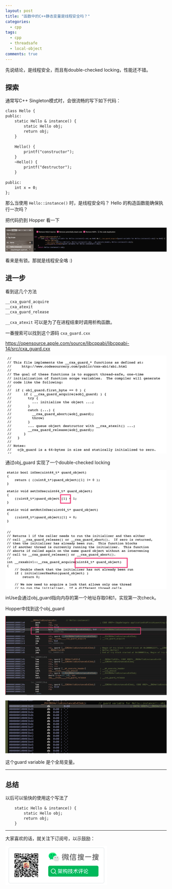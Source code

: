 ```yaml
---
layout: post
title: "函数中的C++静态变量是线程安全吗？"
categories:
  - cpp
tags:
  - cpp
  - threadsafe
  - local-object
comments: true
---
```



先说结论，是线程安全，而且有double-checked locking，性能还不错。


<!-- more -->

## 探索

通常写C++ Singleton模式时，会很流畅的写下如下代码：

```
class Hello {
public:
    static Hello & instance() {
        static Hello obj;
        return obj;
    }
    
    Hello() {
        printf("constructor");
    }
    ~Hello() {
        printf("destructor");
    }
    
public:
    int x = 0;
};
```

那么当使用 `Hello::instance()` 时，是线程安全吗？ Hello 的构造函数能确保执行一次吗？

把代码扔到 Hopper 看一下

![-w1201](/media/15819530050437.jpg)


看来是有锁。那就是线程安全咯 :)

## 进一步

看到这几个方法

```
__cxa_guard_acquire
__cxa_atexit
__cxa_guard_release
```


`__cxa_atexit` 可以是为了在进程结束时调用析构函数。

一番搜索可以找到这个源码 `cxa_guard.cxx`

https://opensource.apple.com/source/libcppabi/libcppabi-14/src/cxa_guard.cxx

![-w609](/media/15819532682759.jpg)


通过obj_guard 实现了一个double-checked locking

![-w647](/media/15819533607278.jpg)

inUse会通过obj_guard指向内存的第一个地址存取0和1，实现第一次check。

Hopper中找到这个obj_guard

![](/media/15819535672052.jpg)


![-w705](/media/15819535936394.jpg)

这个guard variable 是个全局变量。


---

## 总结

以后可以愉快的使用这个写法了

```
    static Hello & instance() {
        static Hello obj;
        return obj;
    }
```

---

大家喜欢的话，就关注下订阅号，以示鼓励：

![](/images/fun.png)